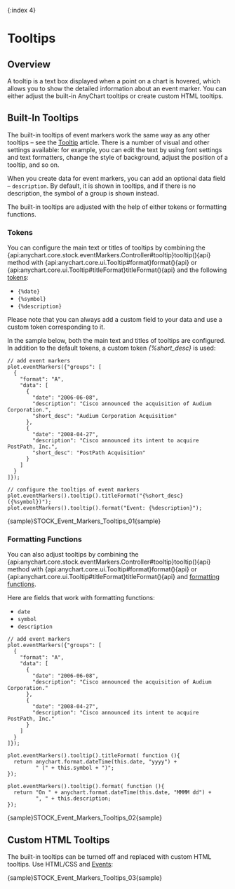 {:index 4}

# Tooltips

## Overview

A tooltip is a text box displayed when a point on a chart is hovered, which allows you to show the detailed information about an event marker. You can either adjust the built-in AnyChart tooltips or create custom HTML tooltips.


## Built-In Tooltips

The built-in tooltips of event markers work the same way as any other tooltips – see the [Tooltip](../../Common_Settings/Tooltip) article. There is a number of visual and other settings available: for example, you can edit the text by using font settings and text formatters, change the style of background, adjust the position of a tooltip, and so on.

When you create data for event markers, you can add an optional data field – `description`. By default, it is shown in tooltips, and if there is no description, the symbol of a group is shown instead.

The built-in tooltips are adjusted with the help of either tokens or formatting functions.

### Tokens

You can configure the main text or titles of tooltips by combining the {api:anychart.core.stock.eventMarkers.Controller#tooltip}tooltip(){api} method with {api:anychart.core.ui.Tooltip#format}format(){api} or {api:anychart.core.ui.Tooltip#titleFormat}titleFormat(){api} and the following [tokens](../../Common_Settings/Text_Formatters#string_tokens):

* `{%date}`
* `{%symbol}`
* `{%description}`

Please note that you can always add a custom field to your data and use a custom token corresponding to it.

In the sample below, both the main text and titles of tooltips are configured. In addition to the default tokens, a custom token *{%short_desc}* is used:

```
// add event markers
plot.eventMarkers({"groups": [
  {
    "format": "A",
    "data": [
      {
        "date": "2006-06-08",
        "description": "Cisco announced the acquisition of Audium Corporation.",
        "short_desc": "Audium Corporation Acquisition"
      },
      {
        "date": "2008-04-27",
        "description": "Cisco announced its intent to acquire PostPath, Inc.",
        "short_desc": "PostPath Acquisition"
      }
    ]
  }
]});

// configure the tooltips of event markers
plot.eventMarkers().tooltip().titleFormat("{%short_desc} ({%symbol})");
plot.eventMarkers().tooltip().format("Event: {%description}");
```

{sample}STOCK\_Event\_Markers\_Tooltips\_01{sample}

### Formatting Functions

You can also adjust tooltips by combining the {api:anychart.core.stock.eventMarkers.Controller#tooltip}tooltip(){api} method with {api:anychart.core.ui.Tooltip#format}format(){api} or {api:anychart.core.ui.Tooltip#titleFormat}titleFormat(){api} and [formatting functions](../../Common_Settings/Text_Formatters#formatting_functions).

Here are fields that work with formatting functions: 

* `date`
* `symbol`
* `description`

```
// add event markers
plot.eventMarkers({"groups": [
  {
    "format": "A",
    "data": [
      {
        "date": "2006-06-08",
        "description": "Cisco announced the acquisition of Audium Corporation."
      },
      {
        "date": "2008-04-27",
        "description": "Cisco announced its intent to acquire PostPath, Inc."
      }
    ]
  }
]});

plot.eventMarkers().tooltip().titleFormat( function (){
  return anychart.format.dateTime(this.date, "yyyy") +
         " (" + this.symbol + ")";
});

plot.eventMarkers().tooltip().format( function (){
  return "On " + anychart.format.dateTime(this.date, "MMMM dd") +
         ", " + this.description;
});
```

{sample}STOCK\_Event\_Markers\_Tooltips\_02{sample}

## Custom HTML Tooltips

The built-in tooltips can be turned off and replaced with custom HTML tooltips. Use HTML/CSS and [Events](Events):

{sample}STOCK\_Event\_Markers\_Tooltips\_03{sample}